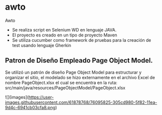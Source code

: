 # awto
Awto
* Se realiza script en Selenium WD en lenguaje JAVA.
* El proyecto es creado en un tipo de proyecto Maven
* Se utiliza cucumber como framework de pruebas para la creación de test usando lenguaje Gherkin

## Patron de Diseño Empleado Page Object Model.

Se utilizó un patrón de diseño Page Object Model para estructurar y organizar el sitio, el modelado se hizo externamente en el archivo Excel de nombre PageObject.xlsx el cual se encuentra en la ruta: src/main/java/resources/PageObjectModel/PageObject.xlsx

![](images](https://user-images.githubusercontent.com/61878768/76095825-305cd980-5f82-11ea-9d4c-6941cb03cfa8.png)




